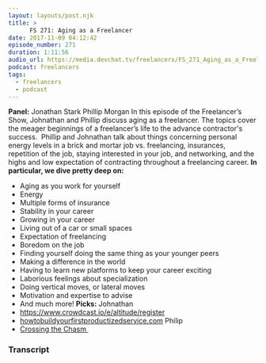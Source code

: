 ```yaml
---
layout: layouts/post.njk
title: >
      FS 271: Aging as a Freelancer
date: 2017-11-09 04:12:42
episode_number: 271
duration: 1:11:56
audio_url: https://media.devchat.tv/freelancers/FS_271_Aging_as_a_Freelancer.mp3
podcast: freelancers
tags: 
  - freelancers
  - podcast
---
```


 **Panel:** Jonathan Stark Phillip Morgan In this episode of the Freelancer’s Show, Johnathan and Phillip discuss aging as a freelancer. The topics cover the meager beginnings of a freelancer’s life to the advance contractor's success. &nbsp;Phillip and Johnathan talk about things concerning personal energy levels in a brick and mortar job vs. freelancing, insurances, repetition of the job, staying interested in your job, and networking, and the highs and low expectation of contracting throughout a freelancing career. **In particular, we dive pretty deep on:**
- Aging as you work for yourself
- Energy
- Multiple forms of insurance
- Stability in your career
- Growing in your career
- Living out of a car or small spaces
- Expectation of freelancing
- Boredom on the job
- Finding yourself doing the same thing as your younger peers
- Making a difference in the world
- Having to learn new platforms to keep your career exciting
- Laborious feelings about specialization
- Doing vertical moves, or lateral moves
- Motivation and expertise to advise
- And much more!
**Picks:** Johnathan
- https://www.crowdcast.io/e/altitude/register
- [howtobuildyourfirstproductizedservice.com](http://howtobuildyourfirstproductizedservice.com)
Philip
- [Crossing the Chasm&nbsp;](https://www.amazon.com/Crossing-Chasm-Marketing-High-Tech-Mainstream/dp/0060517123)


### Transcript


